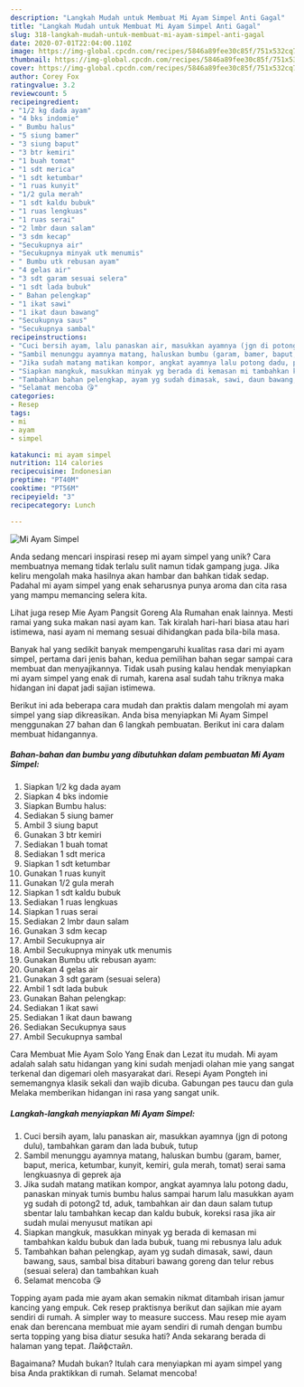 ```yaml
---
description: "Langkah Mudah untuk Membuat Mi Ayam Simpel Anti Gagal"
title: "Langkah Mudah untuk Membuat Mi Ayam Simpel Anti Gagal"
slug: 318-langkah-mudah-untuk-membuat-mi-ayam-simpel-anti-gagal
date: 2020-07-01T22:04:00.110Z
image: https://img-global.cpcdn.com/recipes/5846a89fee30c85f/751x532cq70/mi-ayam-simpel-foto-resep-utama.jpg
thumbnail: https://img-global.cpcdn.com/recipes/5846a89fee30c85f/751x532cq70/mi-ayam-simpel-foto-resep-utama.jpg
cover: https://img-global.cpcdn.com/recipes/5846a89fee30c85f/751x532cq70/mi-ayam-simpel-foto-resep-utama.jpg
author: Corey Fox
ratingvalue: 3.2
reviewcount: 5
recipeingredient:
- "1/2 kg dada ayam"
- "4 bks indomie"
- " Bumbu halus"
- "5 siung bamer"
- "3 siung baput"
- "3 btr kemiri"
- "1 buah tomat"
- "1 sdt merica"
- "1 sdt ketumbar"
- "1 ruas kunyit"
- "1/2 gula merah"
- "1 sdt kaldu bubuk"
- "1 ruas lengkuas"
- "1 ruas serai"
- "2 lmbr daun salam"
- "3 sdm kecap"
- "Secukupnya air"
- "Secukupnya minyak utk menumis"
- " Bumbu utk rebusan ayam"
- "4 gelas air"
- "3 sdt garam sesuai selera"
- "1 sdt lada bubuk"
- " Bahan pelengkap"
- "1 ikat sawi"
- "1 ikat daun bawang"
- "Secukupnya saus"
- "Secukupnya sambal"
recipeinstructions:
- "Cuci bersih ayam, lalu panaskan air, masukkan ayamnya (jgn di potong dulu), tambahkan garam dan lada bubuk, tutup"
- "Sambil menunggu ayamnya matang, haluskan bumbu (garam, bamer, baput, merica, ketumbar, kunyit, kemiri, gula merah, tomat) serai sama lengkuasnya di geprek aja"
- "Jika sudah matang matikan kompor, angkat ayamnya lalu potong dadu, panaskan minyak tumis bumbu halus sampai harum lalu masukkan ayam yg sudah di potong2 td, aduk, tambahkan air dan daun salam tutup sbentar lalu tambahkan kecap dan kaldu bubuk, koreksi rasa jika air sudah mulai menyusut matikan api"
- "Siapkan mangkuk, masukkan minyak yg berada di kemasan mi tambahkan kaldu bubuk dan lada bubuk, tuang mi rebusnya lalu aduk"
- "Tambahkan bahan pelengkap, ayam yg sudah dimasak, sawi, daun bawang, saus, sambal bisa ditaburi bawang goreng dan telur rebus (sesuai selera) dan tambahkan kuah"
- "Selamat mencoba 😘"
categories:
- Resep
tags:
- mi
- ayam
- simpel

katakunci: mi ayam simpel 
nutrition: 114 calories
recipecuisine: Indonesian
preptime: "PT40M"
cooktime: "PT56M"
recipeyield: "3"
recipecategory: Lunch

---
```



![Mi Ayam Simpel](https://img-global.cpcdn.com/recipes/5846a89fee30c85f/751x532cq70/mi-ayam-simpel-foto-resep-utama.jpg)

Anda sedang mencari inspirasi resep mi ayam simpel yang unik? Cara membuatnya memang tidak terlalu sulit namun tidak gampang juga. Jika keliru mengolah maka hasilnya akan hambar dan bahkan tidak sedap. Padahal mi ayam simpel yang enak seharusnya punya aroma dan cita rasa yang mampu memancing selera kita.

Lihat juga resep Mie Ayam Pangsit Goreng Ala Rumahan enak lainnya. Mesti ramai yang suka makan nasi ayam kan. Tak kiralah hari-hari biasa atau hari istimewa, nasi ayam ni memang sesuai dihidangkan pada bila-bila masa.

Banyak hal yang sedikit banyak mempengaruhi kualitas rasa dari mi ayam simpel, pertama dari jenis bahan, kedua pemilihan bahan segar sampai cara membuat dan menyajikannya. Tidak usah pusing kalau hendak menyiapkan mi ayam simpel yang enak di rumah, karena asal sudah tahu triknya maka hidangan ini dapat jadi sajian istimewa.


Berikut ini ada beberapa cara mudah dan praktis dalam mengolah mi ayam simpel yang siap dikreasikan. Anda bisa menyiapkan Mi Ayam Simpel menggunakan 27 bahan dan 6 langkah pembuatan. Berikut ini cara dalam membuat hidangannya.

<!--inarticleads1-->

##### Bahan-bahan dan bumbu yang dibutuhkan dalam pembuatan Mi Ayam Simpel:

1. Siapkan 1/2 kg dada ayam
1. Siapkan 4 bks indomie
1. Siapkan  Bumbu halus:
1. Sediakan 5 siung bamer
1. Ambil 3 siung baput
1. Gunakan 3 btr kemiri
1. Sediakan 1 buah tomat
1. Sediakan 1 sdt merica
1. Siapkan 1 sdt ketumbar
1. Gunakan 1 ruas kunyit
1. Gunakan 1/2 gula merah
1. Siapkan 1 sdt kaldu bubuk
1. Sediakan 1 ruas lengkuas
1. Siapkan 1 ruas serai
1. Sediakan 2 lmbr daun salam
1. Gunakan 3 sdm kecap
1. Ambil Secukupnya air
1. Ambil Secukupnya minyak utk menumis
1. Gunakan  Bumbu utk rebusan ayam:
1. Gunakan 4 gelas air
1. Gunakan 3 sdt garam (sesuai selera)
1. Ambil 1 sdt lada bubuk
1. Gunakan  Bahan pelengkap:
1. Sediakan 1 ikat sawi
1. Sediakan 1 ikat daun bawang
1. Sediakan Secukupnya saus
1. Ambil Secukupnya sambal


Cara Membuat Mie Ayam Solo Yang Enak dan Lezat itu mudah. Mi ayam adalah salah satu hidangan yang kini sudah menjadi olahan mie yang sangat terkenal dan digemari oleh masyarakat dari. Resepi Ayam Pongteh ini sememangnya klasik sekali dan wajib dicuba. Gabungan pes taucu dan gula Melaka memberikan hidangan ini rasa yang sangat unik. 

<!--inarticleads2-->

##### Langkah-langkah menyiapkan Mi Ayam Simpel:

1. Cuci bersih ayam, lalu panaskan air, masukkan ayamnya (jgn di potong dulu), tambahkan garam dan lada bubuk, tutup
1. Sambil menunggu ayamnya matang, haluskan bumbu (garam, bamer, baput, merica, ketumbar, kunyit, kemiri, gula merah, tomat) serai sama lengkuasnya di geprek aja
1. Jika sudah matang matikan kompor, angkat ayamnya lalu potong dadu, panaskan minyak tumis bumbu halus sampai harum lalu masukkan ayam yg sudah di potong2 td, aduk, tambahkan air dan daun salam tutup sbentar lalu tambahkan kecap dan kaldu bubuk, koreksi rasa jika air sudah mulai menyusut matikan api
1. Siapkan mangkuk, masukkan minyak yg berada di kemasan mi tambahkan kaldu bubuk dan lada bubuk, tuang mi rebusnya lalu aduk
1. Tambahkan bahan pelengkap, ayam yg sudah dimasak, sawi, daun bawang, saus, sambal bisa ditaburi bawang goreng dan telur rebus (sesuai selera) dan tambahkan kuah
1. Selamat mencoba 😘


Topping ayam pada mie ayam akan semakin nikmat ditambah irisan jamur kancing yang empuk. Cek resep praktisnya berikut dan sajikan mie ayam sendiri di rumah. A simpler way to measure success. Mau resep mie ayam enak dan berencana membuat mie ayam sendiri di rumah dengan bumbu serta topping yang bisa diatur sesuka hati? Anda sekarang berada di halaman yang tepat. Лайфстайл. 

Bagaimana? Mudah bukan? Itulah cara menyiapkan mi ayam simpel yang bisa Anda praktikkan di rumah. Selamat mencoba!
